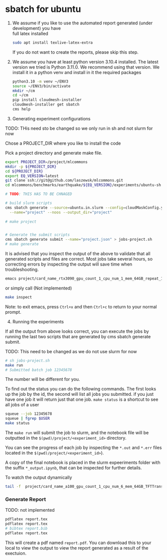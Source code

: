 # sbatch for ubuntu


1. We assume if you like to use the automated report generated (under development) you have  
   full latex installed

   ```bash
   sudo apt install texlive-latex-extra
   ```

   If you do not want to create the reports, please skip this step.

2. We assume you have at least python version 3.10.4 installed. The
   latest version we tried is Python 3.11.0. We recommend using that
   version. We install it in a python venv and install in it the required
   packages
  
   ```bash
   python3.10 -m venv ~/ENV3
   source ~/ENV3/bin/activate
   mkdir ~/cm
   cd ~/cm
   pip install cloudmesh-installer
   cloudmesh-installer get sbatch
   cms help
   ```

3. Generating experiment configurations

TODO: THis need sto be changed so we only run in sh and not slurm for now

Chose a PROJECT_DIR where you like to install the code

Pick a project directory and generate make file.

```bash
export PROJECT_DIR=/project/mlcommons
mkdir -p ${PROJECT_DIR}
cd ${PROJECT_DIR}
export EQ_VERSION=latest
git clone ssh://git@github.com/laszewsk/mlcommons.git
cd mlcommons/benchmarks/earthquake/${EQ_VERSION}/experiments/ubuntu-sh

# TODO: THIS HAS TO BE CHNAGED

# build slurm scripts
cms sbatch generate --source=ubuntu.in.slurm --config=cloudMaskConfig.yaml \
  --name="project" --noos --output_dir="project"
 
# make project


# Generate the submit scripts
cms sbatch generate submit --name="project.json" > jobs-project.sh
# make generate
```

It is advised that you inspect the output of the above to validate
that all generated scripts and files are correct.  Most jobs take
several hours, so correcting errors by inspecting the output will save
time when troubleshooting.

```bash
emacs project/card_name_rtx3090_gpu_count_1_cpu_num_1_mem_64GB_repeat_1_epoch_10/ubuntu.slurm
```

or simply call (Not implemented)

```bash
make inspect
```

Note: to exit emacs, press `Ctrl+x` and then `Ctrl+c` to return to your normal prompt.

4. Running the experiments

If all the output from above looks correct, you can execute the jobs
by running the last two scripts that are generated by cms sbatch
generate submit.


TODO: This need to be changed as we do not use slurm for now



```bash
# sh jobs-project.sh
make run
# Submitted batch job 12345678
```

The number will be different for you.

To find out the status you can
do the following commands. The first looks up the job by the id, the second will list all jobs you submitted. if you just have one job it will return just that one job. `make status` is a shortcut to see all jobs of a user

```bash
squeue --job 12345678
squeue | fgrep $USER
make status
```


The `make run` will submit the job to slurm, and the
notebook file will be outputted in the
`$(pwd)/project/<experiment_id>` directory.

You can see the progress of each job by inspecting the `*.out` and
`*.err` files located in the `$(pwd)/project/<experiment_id>`).

A copy of the final notebook is placed in the slurm expeeriments
folder with the suffix `*_output.ipynb`, that can be inspected for
further details.

To watch the output dynamically

```bash
tail -f  project/card_name_a100_gpu_count_1_cpu_num_6_mem_64GB_TFTTransformerepochs_2/*12345678.out
```



### Generate Report

TODO: not implemented

```bash
pdflatex report.tex
pdflatex report.tex
# bibtex report.bib
pdflatex report.tex
```

This will create a pdf named `report.pdf`.  You can download this to
your local to view the output to view the report generated as a result
of the exectuion.
